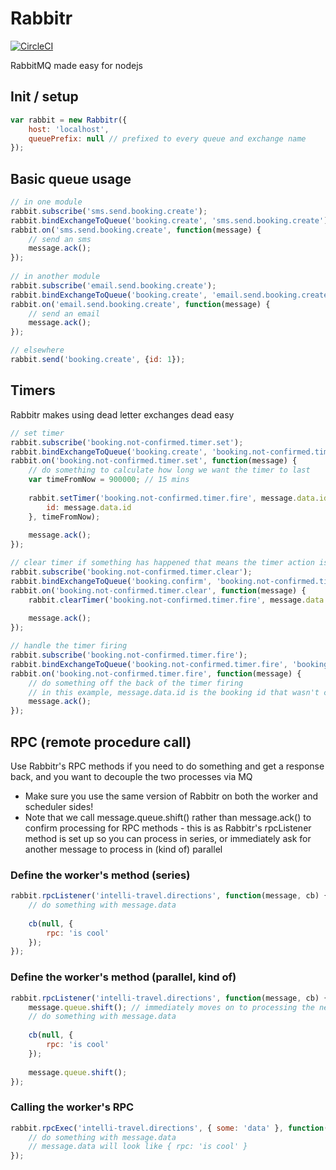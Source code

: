 # Rabbitr
[![CircleCI](https://img.shields.io/circleci/project/urbanmassage/node-rabbitr.svg)](https://circleci.com/gh/urbanmassage/node-rabbitr)

RabbitMQ made easy for nodejs

## Init / setup

```js
var rabbit = new Rabbitr({
	host: 'localhost',
	queuePrefix: null // prefixed to every queue and exchange name
});
```

## Basic queue usage

```js
// in one module
rabbit.subscribe('sms.send.booking.create');
rabbit.bindExchangeToQueue('booking.create', 'sms.send.booking.create');
rabbit.on('sms.send.booking.create', function(message) {
	// send an sms
	message.ack();
});
    
// in another module
rabbit.subscribe('email.send.booking.create');
rabbit.bindExchangeToQueue('booking.create', 'email.send.booking.create');
rabbit.on('email.send.booking.create', function(message) {
	// send an email
	message.ack();
});

// elsewhere
rabbit.send('booking.create', {id: 1});
```

## Timers
Rabbitr makes using dead letter exchanges dead easy

```js
// set timer
rabbit.subscribe('booking.not-confirmed.timer.set');
rabbit.bindExchangeToQueue('booking.create', 'booking.not-confirmed.timer.set');
rabbit.on('booking.not-confirmed.timer.set', function(message) {
	// do something to calculate how long we want the timer to last
	var timeFromNow = 900000; // 15 mins
	
	rabbit.setTimer('booking.not-confirmed.timer.fire', message.data.id, {
	    id: message.data.id
	}, timeFromNow);
	
	message.ack();
});

// clear timer if something has happened that means the timer action isn't required
rabbit.subscribe('booking.not-confirmed.timer.clear');
rabbit.bindExchangeToQueue('booking.confirm', 'booking.not-confirmed.timer.clear');
rabbit.on('booking.not-confirmed.timer.clear', function(message) {
	rabbit.clearTimer('booking.not-confirmed.timer.fire', message.data.id);
        
	message.ack();
});

// handle the timer firing
rabbit.subscribe('booking.not-confirmed.timer.fire');
rabbit.bindExchangeToQueue('booking.not-confirmed.timer.fire', 'booking.not-confirmed.timer.fire');
rabbit.on('booking.not-confirmed.timer.fire', function(message) {
	// do something off the back of the timer firing
	// in this example, message.data.id is the booking id that wasn't confirmed in time
	message.ack();
});
```

## RPC (remote procedure call)
Use Rabbitr's RPC methods if you need to do something and get a response back, and you want to decouple the two processes via MQ

- Make sure you use the same version of Rabbitr on both the worker and scheduler sides!
- Note that we call message.queue.shift() rather than message.ack() to confirm processing for RPC methods - this is as Rabbitr's rpcListener method is set up so you can process in series, or immediately ask for another message to process in (kind of) parallel

### Define the worker's method (series)

```js
rabbit.rpcListener('intelli-travel.directions', function(message, cb) {
	// do something with message.data
	
	cb(null, {
	    rpc: 'is cool'
	});
});
```
    
### Define the worker's method (parallel, kind of)

```js
rabbit.rpcListener('intelli-travel.directions', function(message, cb) {
	message.queue.shift(); // immediately moves on to processing the next 
	// do something with message.data
	
	cb(null, {
	    rpc: 'is cool'
	});
	
	message.queue.shift(); 
});
```

### Calling the worker's RPC

```js
rabbit.rpcExec('intelli-travel.directions', { some: 'data' }, function(err, message) {
	// do something with message.data
	// message.data will look like { rpc: 'is cool' }
});
```
